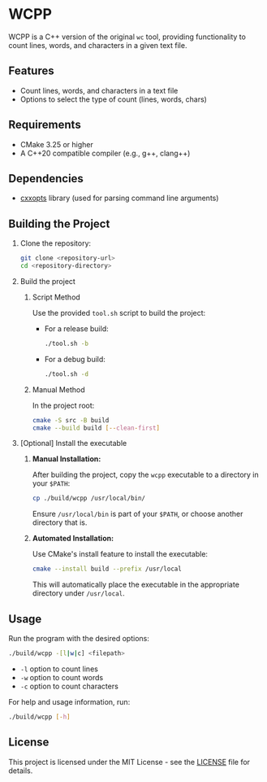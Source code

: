 # WCPP

WCPP is a C++ version of the original `wc` tool, providing functionality to count lines, words, and characters in a given text file.

## Features

- Count lines, words, and characters in a text file
- Options to select the type of count (lines, words, chars)

## Requirements

- CMake 3.25 or higher
- A C++20 compatible compiler (e.g., g++, clang++)

## Dependencies

- [cxxopts](https://github.com/jarro2783/cxxopts) library (used for parsing command line arguments)

## Building the Project

1. Clone the repository:

   ```bash
   git clone <repository-url>
   cd <repository-directory>
   ```

1. Build the project

   1. Script Method

      Use the provided `tool.sh` script to build the project:

      - For a release build:

        ```bash
        ./tool.sh -b
        ```

      - For a debug build:

        ```bash
        ./tool.sh -d
        ```

   1. Manual Method

      In the project root:

      ```bash
      cmake -S src -B build
      cmake --build build [--clean-first]
      ```

1. [Optional] Install the executable

   1. **Manual Installation:**

      After building the project, copy the `wcpp` executable to a directory in your `$PATH`:
   
      ```bash
      cp ./build/wcpp /usr/local/bin/
      ```
   
      Ensure `/usr/local/bin` is part of your `$PATH`, or choose another directory that is.

   2. **Automated Installation:**

      Use CMake's install feature to install the executable:
   
      ```bash
      cmake --install build --prefix /usr/local
      ```
   
      This will automatically place the executable in the appropriate directory under `/usr/local`.

## Usage

Run the program with the desired options:

```bash
./build/wcpp -[l|w|c] <filepath>
```

- `-l` option to count lines
- `-w` option to count words
- `-c` option to count characters

For help and usage information, run:

```bash
./build/wcpp [-h]
```

## License

This project is licensed under the MIT License - see the [LICENSE](LICENSE) file for details.
